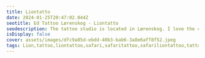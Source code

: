 ```yaml
--- 
title: Liontatto 
date: 2024-01-25T20:47:02.044Z 
seotitle: Ed Tattoo Lørenskog - Liontatto 
seodescription: The tattoo studio is located in Lørenskog. I love the contrast and dept that Liontatto can give. Don't hesitate to contact me... 
isDisplay: false 
cover: assets/images/dfc9a85d-ebdd-40b3-bab6-3a8e6aff8f52.jpeg 
tags: Lion,tattoo,liontattoo,safari,safaritattoo,safariliontattoo,tattoo 
--- 
```

